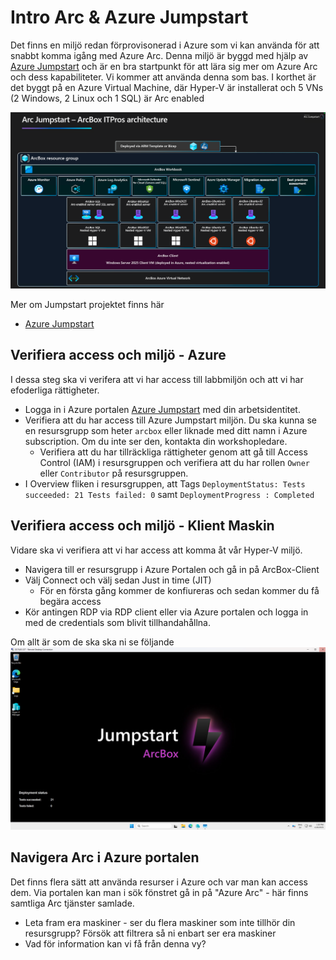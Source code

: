 # Intro Arc & Azure Jumpstart

Det finns en miljö redan förprovisonerad i Azure som vi kan använda för att snabbt komma igång med Azure Arc. Denna miljö är byggd med hjälp av [Azure Jumpstart](https://jumpstart.azure.com/) och är en bra startpunkt för att lära sig mer om Azure Arc och dess kapabiliteter. Vi kommer att använda denna som bas. I korthet är det byggt på en Azure Virtual Machine, där Hyper-V är installerat och 5 VNs (2 Windows, 2 Linux och 1 SQL) är Arc enabled

![Arkiektur av labbmiljö](https://raw.githubusercontent.com/Azure/arc_jumpstart_docs/main/docs/azure_jumpstart_arcbox/ITPro/arch_itpro.png)


Mer om Jumpstart projektet finns här
- [Azure Jumpstart](https://jumpstart.azure.com/)

## Verifiera access och miljö - Azure 
I dessa steg ska vi verifera att vi har access till labbmiljön och att vi har efoderliga rättigheter.

 - Logga in i Azure portalen [Azure Jumpstart](https://portal.azure.com/) med din arbetsidentitet.
 - Verifiera att du har access till Azure Jumpstart miljön. Du ska kunna se en resursgrupp som heter `arcbox` eller liknade med ditt namn i Azure subscription. Om du inte ser den, kontakta din workshopledare.
    - Verifiera att du har tillräckliga rättigheter genom att gå till Access Control (IAM) i resursgruppen och verifiera att du har rollen `Owner` eller `Contributor` på resursgruppen.
 - I Overview fliken i resursgruppen, att Tags `DeploymentStatus: Tests succeeded: 21 Tests failed: 0` samt `DeploymentProgress : Completed`

 ## Verifiera access och miljö - Klient Maskin
 Vidare ska vi verifiera att vi har access att komma åt vår Hyper-V miljö.

 - Navigera till er resursgrupp i Azure Portalen och gå in på ArcBox-Client
 - Välj Connect och välj sedan Just in time (JIT)
    - För en första gång kommer de konfiureras och sedan kommer du få begära access
 - Kör antingen RDP via RDP client eller via Azure portalen och logga in med de credentials som blivit tillhandahållna.

Om allt är som de ska ska ni se följande
![ArcBox-Client](./img/ArcClientbox.png)


## Navigera Arc i Azure portalen

Det finns flera sätt att använda resurser i Azure och var man kan access dem. Via portalen kan man i sök fönstret gå in på "Azure Arc" - här finns samtliga Arc tjänster samlade. 

- Leta fram era maskiner - ser du flera maskiner som inte tillhör din resursgrupp? Försök att filtrera så ni enbart ser era maskiner
- Vad för information kan vi få från denna vy?





